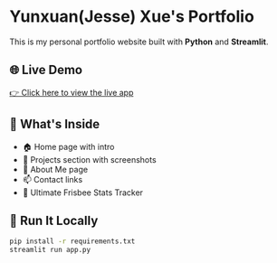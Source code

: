 # Yunxuan(Jesse) Xue's Portfolio

This is my personal portfolio website built with **Python** and **Streamlit**.

## 🌐 Live Demo

[👉 Click here to view the live app](https://your-link.streamlit.app)

## 📁 What's Inside

- 🏠 Home page with intro
- 📂 Projects section with screenshots
- 👤 About Me page
- 📫 Contact links
- 🥏 Ultimate Frisbee Stats Tracker

## 🚀 Run It Locally

```bash
pip install -r requirements.txt
streamlit run app.py
